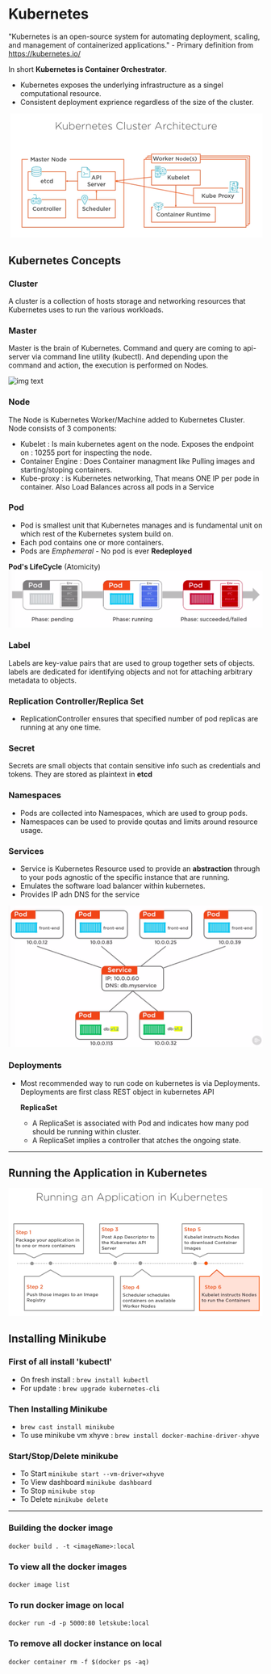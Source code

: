 # Kubernetes

"Kubernetes is an open-source system for automating deployment, scaling, and management of containerized applications." - Primary definition from https://kubernetes.io/

In short **Kubernetes is Container Orchestrator**.

- Kubernetes exposes the underlying infrastructure as a singel computational resource.
- Consistent deployment exprience regardless of the size of the cluster.

![img text](https://github.com/milindchavan12/aks/blob/master/assets/KubeArchitecture.png)

## Kubernetes Concepts

### Cluster
A cluster is a collection of hosts storage and networking resources that Kubernetes uses to run the various workloads.

### Master
Master is the brain of Kubernetes. Command and query are coming to api-server via command line utility (kubectl). And depending upon the command and action, the execution is performed on Nodes.

![img text](https://github.com/milindchavan12/kubernetes/blob/master/assets/kube-master.png)

### Node
The Node is Kubernetes Worker/Machine added to Kubernetes Cluster. Node consists of 3 components:
- Kubelet : Is main kubernetes agent on the node. Exposes the endpoint on : 10255 port for inspecting the node.
- Container Engine : Does Container managment like Pulling images and starting/stoping containers.
- Kube-proxy : is Kubernetes networking, That means ONE IP per pode in container. Also Load Balances across all pods in a Service

### Pod
- Pod is smallest unit that Kubernetes manages and is fundamental unit on which rest of the Kubernetes system build on.
- Each pod contains one or more containers.
- Pods are *Emphemeral* - No pod is ever **Redeployed**

**Pod's LifeCycle** (Atomicity)
![img text](https://github.com/milindchavan12/aks/blob/master/assets/pod-lifecycle.png)

### Label
Labels are key-value pairs that are used to group together sets of objects. labels are dedicated for identifying objects and not for attaching arbitrary metadata to objects.

### Replication Controller/Replica Set
- ReplicationController ensures that specified number of pod replicas are running at any one time.

### Secret
Secrets are small objects that contain sensitive info such as credentials and tokens. They are stored as plaintext in **etcd**

### Namespaces
- Pods are collected into Namespaces, which are used to group pods.
- Namespaces can be used to provide qoutas and limits around resource usage.

### Services
- Service is Kubernetes Resource used to provide an **abstraction** through to your pods agnostic of the specific instance that are running.
- Emulates the software load balancer within kubernetes.
- Provides IP adn DNS for the service

![img text](https://github.com/milindchavan12/aks/blob/master/assets/service.png)

### Deployments
- Most recommended way to run code on kubernetes is via Deployments. Deployments are first class REST object in kubernetes API
  
  **ReplicaSet**
    - A ReplicaSet is associated with Pod and indicates how many pod should be running within cluster.
    - A ReplicaSet implies a controller that atches the ongoing state.

------------------------------------------------------------------------------------------------------------

## Running the Application in Kubernetes

![img text](https://github.com/milindchavan12/aks/blob/master/assets/RunApp.png)

## Installing Minikube

### First of all install 'kubectl'
- On fresh install : `brew install kubectl`
- For update : `brew upgrade kubernetes-cli`

### Then Installing Minikube
- `brew cast install minikube`
- To use minikube vm xhyve : `brew install docker-machine-driver-xhyve`

### Start/Stop/Delete minikube
- To Start `minikube start --vm-driver=xhyve`
- To View dashboard `minikube dashboard`
- To Stop `minikube stop`
- To Delete `minikube delete`

------------------------------------------------------------------------------------------------------------
### Building the docker image
`
 docker build . -t <imageName>:local
`

### To view all the docker images
`
 docker image list
`

### To run docker image on local
`
docker run -d -p 5000:80 letskube:local
`

### To remove all docker instance on local
`
docker container rm -f $(docker ps -aq)
`


